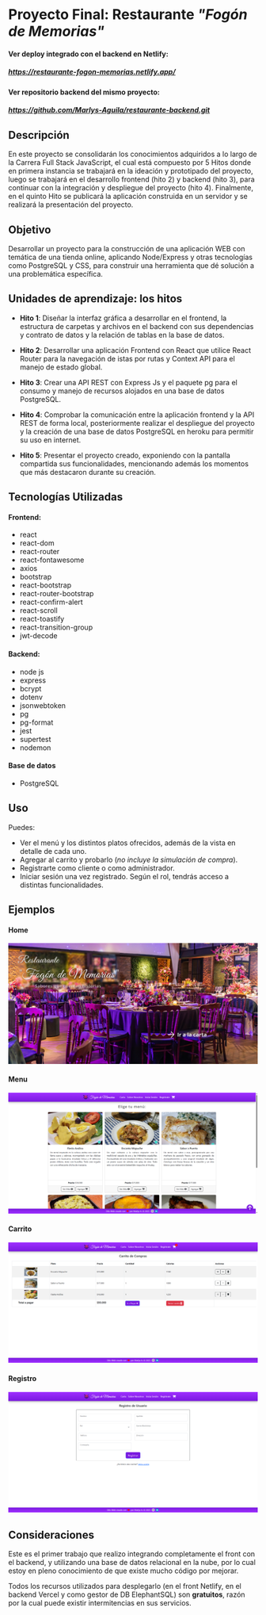 # Proyecto Final: Restaurante _"Fogón de Memorias"_

#### Ver deploy integrado con el backend en Netlify: 
##### **https://restaurante-fogon-memorias.netlify.app/**

#### Ver repositorio backend del mismo proyecto:
##### **https://github.com/Marlys-Aguila/restaurante-backend.git**

## Descripción

En este proyecto se consolidarán los conocimientos adquiridos a lo largo de la Carrera Full Stack JavaScript, el cual está compuesto por 5 Hitos donde en primera instancia se trabajará en la ideación y prototipado del proyecto, luego se trabajará en el desarrollo frontend (hito 2) y backend (hito 3), para continuar con la integración y despliegue del proyecto (hito 4). Finalmente, en el quinto Hito se publicará la aplicación construida en un servidor y se realizará la presentación del proyecto.

## Objetivo

Desarrollar un proyecto para la construcción de una aplicación WEB con temática de una tienda online, aplicando Node/Express y otras tecnologías como PostgreSQL y CSS, para construir una herramienta que dé solución a una problemática específica.

## Unidades de aprendizaje: los hitos

- **Hito 1**: Diseñar la interfaz gráfica a desarrollar en el frontend, la estructura de carpetas y archivos en el backend con sus dependencias y contrato de datos y la relación de tablas en la base de datos.

- **Hito 2**: Desarrollar una aplicación Frontend con React que utilice React Router para la navegación de istas por rutas y Context API para el manejo de estado global.

- **Hito 3**: Crear una API REST con Express Js y el paquete pg para el consumo y manejo de recursos alojados en una base de datos PostgreSQL.

- **Hito 4**: Comprobar la comunicación entre la aplicación frontend y la API REST de forma local, posteriormente realizar el despliegue del proyecto y la creación de una base de datos PostgreSQL en heroku para permitir su uso en internet.

- **Hito 5**: Presentar el proyecto creado, exponiendo con la pantalla compartida sus funcionalidades, mencionando además los momentos que más destacaron durante su creación.

## Tecnologías Utilizadas

#### Frontend:

- react
- react-dom
- react-router
- react-fontawesome
- axios
- bootstrap
- react-bootstrap
- react-router-bootstrap
- react-confirm-alert
- react-scroll
- react-toastify
- react-transition-group
- jwt-decode

#### Backend:

- node js
- express
- bcrypt
- dotenv
- jsonwebtoken
- pg
- pg-format
- jest
- supertest
- nodemon

#### Base de datos

- PostgreSQL


## Uso

Puedes:

- Ver el menú y los distintos platos ofrecidos, además de la vista en detalle de cada uno.
- Agregar al carrito y probarlo (_no incluye la simulación de compra_).
- Registrarte como cliente o como administrador.
- Iniciar sesión una vez registrado. Según el rol, tendrás acceso a distintas funcionalidades.

## Ejemplos

#### Home

![Home](./img/home.png)

#### Menu

![Menu](./img/menu.png)

#### Carrito

![Carrito](./img/carrito.png)

#### Registro

![Registro](./img/registro.png)


## Consideraciones

Este es el primer trabajo que realizo integrando completamente el front con el backend, y utilizando una base de datos relacional en la nube, por lo cual estoy en pleno conocimiento de que existe mucho código por mejorar. 

Todos los recursos utilizados para desplegarlo (en el front Netlify, en el backend Vercel y como gestor de DB ElephantSQL) son **gratuitos**, razón por la cual puede existir intermitencias en sus servicios.

